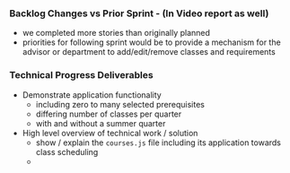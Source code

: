 ### Backlog Changes vs Prior Sprint - (In Video report as well)

- we completed more stories than originally planned
- priorities for following sprint would be to provide a mechanism for the advisor or department to add/edit/remove classes and requirements

### Technical Progress Deliverables

- Demonstrate application functionality
    - including zero to many selected prerequisites
    - differing number of classes per quarter
    - with and without a summer quarter
- High level overview of technical work / solution
    - show / explain the ```courses.js``` file including its application towards class scheduling
    - 
